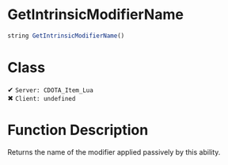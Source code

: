 # GetIntrinsicModifierName
```js
string GetIntrinsicModifierName()
```
# Class
✔ `Server: CDOTA_Item_Lua`  
✖ `Client: undefined`  

# Function Description
Returns the name of the modifier applied passively by this ability.
